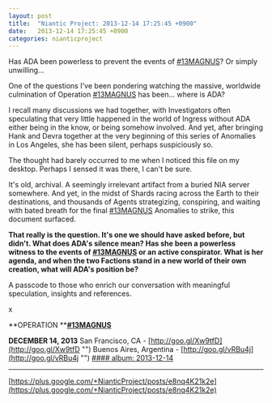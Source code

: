 ```yaml
---
layout: post
title:  "Niantic Project: 2013-12-14 17:25:45 +0900"
date:   2013-12-14 17:25:45 +0900
categories: nianticproject
---
```

Has ADA been powerless to prevent the events of [#13MAGNUS](https://plus.google.com/s/%2313MAGNUS "")? Or simply unwilling...

One of the questions I've been pondering watching the massive, worldwide culmination of Operation [#13MAGNUS](https://plus.google.com/s/%2313MAGNUS "") has been... where is ADA?

I recall many discussions we had together, with Investigators often speculating that very little happened in the world of Ingress without ADA either being in the know, or being somehow involved. And yet, after bringing Hank and Devra together at the very beginning of this series of Anomalies in Los Angeles, she has been silent, perhaps suspiciously so.

The thought had barely occurred to me when I noticed this file on my desktop. Perhaps I sensed it was there, I can't be sure.

It's old, archival. A seemingly irrelevant artifact from a buried NIA server somewhere. And yet, in the midst of Shards racing across the Earth to their destinations, and thousands of Agents strategizing, conspiring, and waiting with bated breath for the final [#13MAGNUS](https://plus.google.com/s/%2313MAGNUS "") Anomalies to strike, this document surfaced.

**That really is the question. It's one we should have asked before, but didn't. What does ADA's silence mean? Has she been a powerless witness to the events of ****[#13MAGNUS](https://plus.google.com/s/%2313MAGNUS "")**** or an active conspirator. What is her agenda, and when the two Factions stand in a new world of their own creation, what will ADA's position be?**

A passcode to those who enrich our conversation with meaningful speculation, insights and references.

x

**OPERATION ****[#13MAGNUS](https://plus.google.com/s/%2313MAGNUS "")**

**DECEMBER 14, 2013**
San Francisco, CA - [http://goo.gl/Xw9tfD](http://goo.gl/Xw9tfD "")
Buenos Aires, Argentina - [http://goo.gl/vRBu4j](http://goo.gl/vRBu4j "")
[#### album: 2013-12-14](https://plus.google.com/photos/105211554081025512763/albums/5957160415861664705 "")
- - -
[https://plus.google.com/+NianticProject/posts/e8nq4K21k2e](https://plus.google.com/+NianticProject/posts/e8nq4K21k2e)
